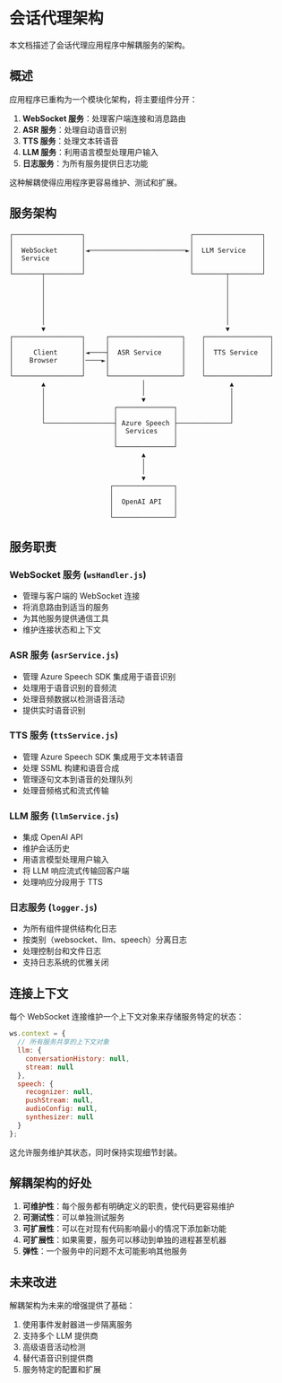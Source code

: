 # 会话代理架构

本文档描述了会话代理应用程序中解耦服务的架构。

## 概述

应用程序已重构为一个模块化架构，将主要组件分开：

1. **WebSocket 服务**：处理客户端连接和消息路由
2. **ASR 服务**：处理自动语音识别
3. **TTS 服务**：处理文本转语音
4. **LLM 服务**：利用语言模型处理用户输入
5. **日志服务**：为所有服务提供日志功能

这种解耦使得应用程序更容易维护、测试和扩展。

## 服务架构

```
┌─────────────────┐                          ┌─────────────────┐
│                 │                          │                 │
│  WebSocket      │◄────────────────────────►│  LLM Service    │
│  Service        │                          │                 │
│                 │                          │                 │
└───────┬─────────┘                          └────────┬────────┘
        │                                             │
        │                                             │
        │                                             │
        │                                             │
        │                                             │
        │                                             │
        ▼                                             ▼
┌─────────────────┐     ┌──────────────────┐    ┌────────────────┐
│                 │     │                  │    │                │
│     Client      │◄────┤  ASR Service     │    │  TTS Service   │
│    Browser      │────►│                  │    │                │
│                 │     │                  │    │                │
└─────────────────┘     └──────────────────┘    └────────────────┘
        ▲                        │                     ▲
        │                        │                     │
        │                        ▼                     │
        │                 ┌──────────────┐             │
        │                 │              │             │
        └─────────────────┤ Azure Speech ├─────────────┘
                          │  Services    │
                          │              │
                          └──────────────┘
                                 ▲
                                 │
                                 │
                                 ▼
                         ┌───────────────┐
                         │               │
                         │  OpenAI API   │
                         │               │
                         └───────────────┘
```

## 服务职责

### WebSocket 服务 (`wsHandler.js`)

- 管理与客户端的 WebSocket 连接
- 将消息路由到适当的服务
- 为其他服务提供通信工具
- 维护连接状态和上下文

### ASR 服务 (`asrService.js`)

- 管理 Azure Speech SDK 集成用于语音识别
- 处理用于语音识别的音频流
- 处理音频数据以检测语音活动
- 提供实时语音识别

### TTS 服务 (`ttsService.js`)

- 管理 Azure Speech SDK 集成用于文本转语音
- 处理 SSML 构建和语音合成
- 管理逐句文本到语音的处理队列
- 处理音频格式和流式传输

### LLM 服务 (`llmService.js`)

- 集成 OpenAI API
- 维护会话历史
- 用语言模型处理用户输入
- 将 LLM 响应流式传输回客户端
- 处理响应分段用于 TTS

### 日志服务 (`logger.js`)

- 为所有组件提供结构化日志
- 按类别（websocket、llm、speech）分离日志
- 处理控制台和文件日志
- 支持日志系统的优雅关闭

## 连接上下文

每个 WebSocket 连接维护一个上下文对象来存储服务特定的状态：

```javascript
ws.context = {
  // 所有服务共享的上下文对象
  llm: {
    conversationHistory: null,
    stream: null
  },
  speech: {
    recognizer: null,
    pushStream: null,
    audioConfig: null,
    synthesizer: null
  }
};
```

这允许服务维护其状态，同时保持实现细节封装。

## 解耦架构的好处

1. **可维护性**：每个服务都有明确定义的职责，使代码更容易维护
2. **可测试性**：可以单独测试服务
3. **可扩展性**：可以在对现有代码影响最小的情况下添加新功能
4. **可扩展性**：如果需要，服务可以移动到单独的进程甚至机器
5. **弹性**：一个服务中的问题不太可能影响其他服务

## 未来改进

解耦架构为未来的增强提供了基础：

1. 使用事件发射器进一步隔离服务
2. 支持多个 LLM 提供商
3. 高级语音活动检测
4. 替代语音识别提供商
5. 服务特定的配置和扩展 